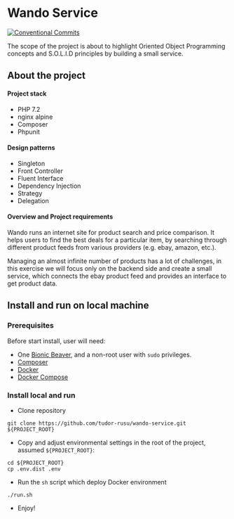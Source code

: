 Wando Service
======================================

[![Conventional Commits][conventional-commits-image]][conventional-commits-url]

The scope of the project is about to highlight Oriented Object Programming concepts and S.O.L.I.D principles by
 building a small service.

## About the project
#### Project stack  
* PHP 7.2
* nginx alpine
* Composer
* Phpunit

#### Design patterns
* Singleton
* Front Controller
* Fluent Interface
* Dependency Injection
* Strategy
* Delegation

#### Overview and Project requirements  
 
Wando runs an internet site for product search and price comparison. It helps users to find the best deals for a
 particular item, by searching through different product feeds from various providers (e.g. ebay, amazon, etc.).   
 
 Managing an almost infinite number of products has a lot of challenges, in this exercise we will focus only on
  the backend side and create a small service, which connects the ebay product feed and provides an interface to get product data.

## Install and run on local machine

### Prerequisites
Before start install, user will need:
* One [Bionic Beaver][1], and a non-root user with `sudo` privileges.
* [Composer][2]
* [Docker][3]
* [Docker Compose][4]

### Install local and run
* Clone repository
```shell script
git clone https://github.com/tudor-rusu/wando-service.git ${PROJECT_ROOT}
```
* Copy and adjust environmental settings in the root of the project, assumed `${PROJECT_ROOT}`:
```shell script
cd ${PROJECT_ROOT}
cp .env.dist .env
```
* Run the `sh` script which deploy Docker environment
```shell script
./run.sh
```

* Enjoy!

[conventional-commits-image]: https://img.shields.io/badge/Conventional%20Commits-1.0.0-yellow.svg
[conventional-commits-url]: https://conventionalcommits.org/
[1]: http://releases.ubuntu.com/18.04.4/
[2]: https://www.digitalocean.com/community/tutorials/how-to-install-and-use-composer-on-ubuntu-18-04
[3]: https://www.digitalocean.com/community/tutorials/how-to-install-and-use-docker-on-ubuntu-18-04
[4]: https://www.digitalocean.com/community/tutorials/how-to-install-docker-compose-on-ubuntu-18-04
